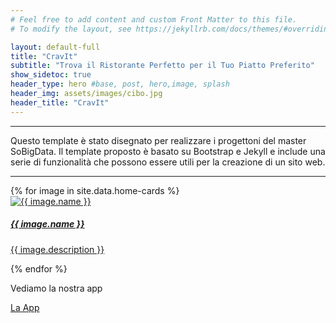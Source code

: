 ```yaml
---
# Feel free to add content and custom Front Matter to this file.
# To modify the layout, see https://jekyllrb.com/docs/themes/#overriding-theme-defaults

layout: default-full
title: "CravIt"
subtitle: "Trova il Ristorante Perfetto per il Tuo Piatto Preferito"
show_sidetoc: true
header_type: hero #base, post, hero,image, splash
header_img: assets/images/cibo.jpg
header_title: "CravIt"
---
```


<div class="container py-3">
    <div class="row">
        <div class="col-md-3 col-md-offset-3">
        </div>
        <div class="col-md-6">
            <hr>
            <p>Questo template è stato disegnato per realizzare i progettoni del master SoBigData.
Il template proposto è basato su Bootstrap e Jekyll e include una serie di funzionalità che possono essere utili per la creazione di un sito web.</p>
            <hr>
        </div>
    </div>
</div>

<div class="row pb-5">
    <div class="col-md-12 col-sm-12">
        <div class="card-container">
            {% for image in site.data.home-cards %}
            <div class="card" style="width: 18rem;">
                    <a href="{{site.baseurl}}{{ image.path}}">
                    <div class="card-img"  ><img src="{{site.baseurl}}{{ image.url}}" class="card-img-top" alt="{{ image.name }}">
                    </div>
                    <div class="card-body">
                        <h5 class="card-title">{{ image.name }}</h5>
                        <p class="card-text">{{ image.description }}</p>
                    </div>
                    </a>    
            </div>
            {% endfor %}
        </div>
    </div>
</div>


<div class="container py-3 mb-0 bg-color-full bg-color">
    <div class="row">
        <div class="col-md-3 col-md-offset-3">
        </div>
        <div class="col-md-6">
            <p>Vediamo la nostra app</p>
            <a href="{{site.baseurl}}/installation" class="btn btn-info" role="button">La App</a>
        </div>
    </div>
</div>
